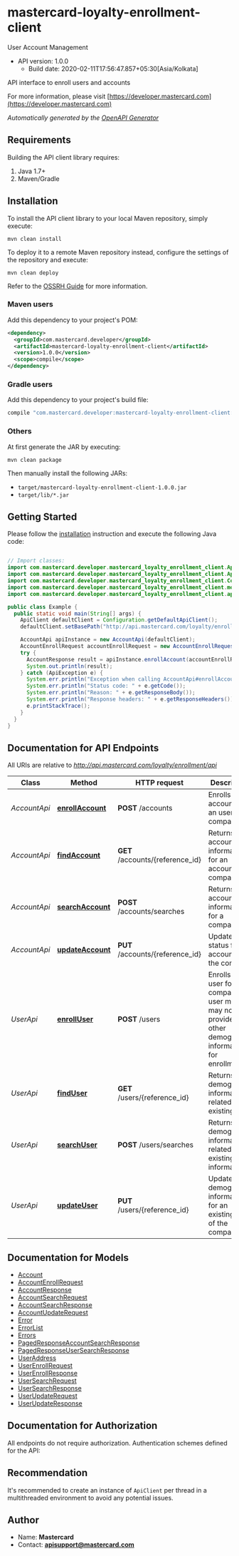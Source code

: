 # mastercard-loyalty-enrollment-client

User Account Management
- API version: 1.0.0
  - Build date: 2020-02-11T17:56:47.857+05:30[Asia/Kolkata]

API interface to enroll users and accounts

  For more information, please visit [https://developer.mastercard.com](https://developer.mastercard.com)

*Automatically generated by the [OpenAPI Generator](https://openapi-generator.tech)*


## Requirements

Building the API client library requires:
1. Java 1.7+
2. Maven/Gradle

## Installation

To install the API client library to your local Maven repository, simply execute:

```shell
mvn clean install
```

To deploy it to a remote Maven repository instead, configure the settings of the repository and execute:

```shell
mvn clean deploy
```

Refer to the [OSSRH Guide](http://central.sonatype.org/pages/ossrh-guide.html) for more information.

### Maven users

Add this dependency to your project's POM:

```xml
<dependency>
  <groupId>com.mastercard.developer</groupId>
  <artifactId>mastercard-loyalty-enrollment-client</artifactId>
  <version>1.0.0</version>
  <scope>compile</scope>
</dependency>
```

### Gradle users

Add this dependency to your project's build file:

```groovy
compile "com.mastercard.developer:mastercard-loyalty-enrollment-client:1.0.0"
```

### Others

At first generate the JAR by executing:

```shell
mvn clean package
```

Then manually install the following JARs:

* `target/mastercard-loyalty-enrollment-client-1.0.0.jar`
* `target/lib/*.jar`

## Getting Started

Please follow the [installation](#installation) instruction and execute the following Java code:

```java

// Import classes:
import com.mastercard.developer.mastercard_loyalty_enrollment_client.ApiClient;
import com.mastercard.developer.mastercard_loyalty_enrollment_client.ApiException;
import com.mastercard.developer.mastercard_loyalty_enrollment_client.Configuration;
import com.mastercard.developer.mastercard_loyalty_enrollment_client.models.*;
import com.mastercard.developer.mastercard_loyalty_enrollment_client.api.AccountApi;

public class Example {
  public static void main(String[] args) {
    ApiClient defaultClient = Configuration.getDefaultApiClient();
    defaultClient.setBasePath("http://api.mastercard.com/loyalty/enrollment/api");

    AccountApi apiInstance = new AccountApi(defaultClient);
    AccountEnrollRequest accountEnrollRequest = new AccountEnrollRequest(); // AccountEnrollRequest | accountEnrollRequest
    try {
      AccountResponse result = apiInstance.enrollAccount(accountEnrollRequest);
      System.out.println(result);
    } catch (ApiException e) {
      System.err.println("Exception when calling AccountApi#enrollAccount");
      System.err.println("Status code: " + e.getCode());
      System.err.println("Reason: " + e.getResponseBody());
      System.err.println("Response headers: " + e.getResponseHeaders());
      e.printStackTrace();
    }
  }
}

```

## Documentation for API Endpoints

All URIs are relative to *http://api.mastercard.com/loyalty/enrollment/api*

Class | Method | HTTP request | Description
------------ | ------------- | ------------- | -------------
*AccountApi* | [**enrollAccount**](docs/AccountApi.md#enrollAccount) | **POST** /accounts | Enrolls a new account of an user for a company
*AccountApi* | [**findAccount**](docs/AccountApi.md#findAccount) | **GET** /accounts/{reference_id} | Returns the account information for an account of a company
*AccountApi* | [**searchAccount**](docs/AccountApi.md#searchAccount) | **POST** /accounts/searches | Returns the account information for a company
*AccountApi* | [**updateAccount**](docs/AccountApi.md#updateAccount) | **PUT** /accounts/{reference_id} | Updates the status for an account of the company
*UserApi* | [**enrollUser**](docs/UserApi.md#enrollUser) | **POST** /users | Enrolls a new user for a company, user may or may not provide other demographic information for enrollment
*UserApi* | [**findUser**](docs/UserApi.md#findUser) | **GET** /users/{reference_id} | Returns the demographic information related to the existing user
*UserApi* | [**searchUser**](docs/UserApi.md#searchUser) | **POST** /users/searches | Returns the demographic information related to the existing user information
*UserApi* | [**updateUser**](docs/UserApi.md#updateUser) | **PUT** /users/{reference_id} | Updates the demographic information for an existing user of the company


## Documentation for Models

 - [Account](docs/Account.md)
 - [AccountEnrollRequest](docs/AccountEnrollRequest.md)
 - [AccountResponse](docs/AccountResponse.md)
 - [AccountSearchRequest](docs/AccountSearchRequest.md)
 - [AccountSearchResponse](docs/AccountSearchResponse.md)
 - [AccountUpdateRequest](docs/AccountUpdateRequest.md)
 - [Error](docs/Error.md)
 - [ErrorList](docs/ErrorList.md)
 - [Errors](docs/Errors.md)
 - [PagedResponseAccountSearchResponse](docs/PagedResponseAccountSearchResponse.md)
 - [PagedResponseUserSearchResponse](docs/PagedResponseUserSearchResponse.md)
 - [UserAddress](docs/UserAddress.md)
 - [UserEnrollRequest](docs/UserEnrollRequest.md)
 - [UserEnrollResponse](docs/UserEnrollResponse.md)
 - [UserSearchRequest](docs/UserSearchRequest.md)
 - [UserSearchResponse](docs/UserSearchResponse.md)
 - [UserUpdateRequest](docs/UserUpdateRequest.md)
 - [UserUpdateResponse](docs/UserUpdateResponse.md)


## Documentation for Authorization

All endpoints do not require authorization.
Authentication schemes defined for the API:

## Recommendation

It's recommended to create an instance of `ApiClient` per thread in a multithreaded environment to avoid any potential issues.

## Author
- Name: **Mastercard**
- Contact: **apisupport@mastercard.com**

